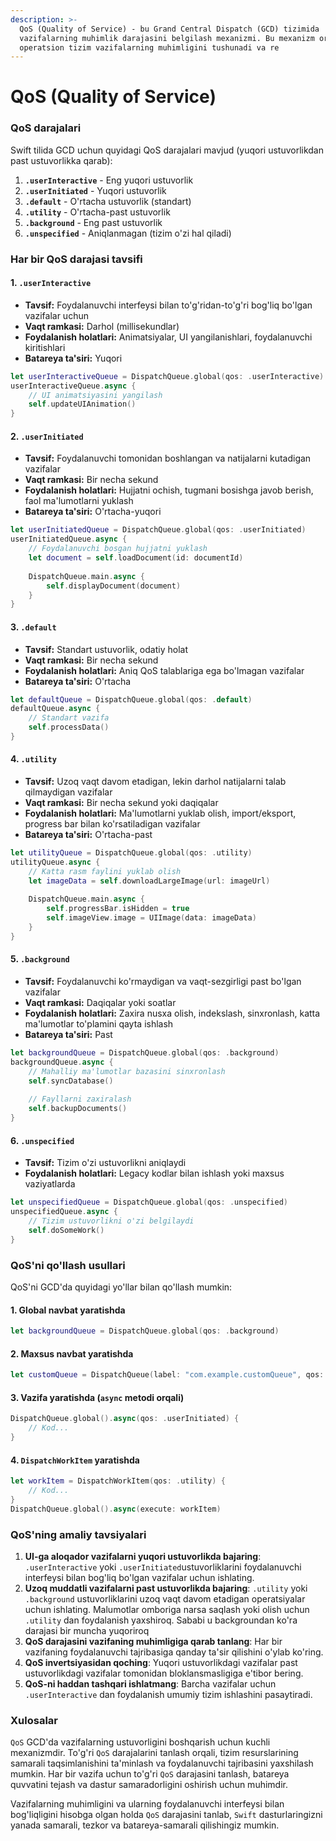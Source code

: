 ```yaml
---
description: >-
  QoS (Quality of Service) - bu Grand Central Dispatch (GCD) tizimida
  vazifalarning muhimlik darajasini belgilash mexanizmi. Bu mexanizm orqali
  operatsion tizim vazifalarning muhimligini tushunadi va re
---
```


# QoS (Quality of Service)

### QoS darajalari

Swift tilida GCD uchun quyidagi QoS darajalari mavjud (yuqori ustuvorlikdan past ustuvorlikka qarab):

1. **`.userInteractive`** - Eng yuqori ustuvorlik
2. **`.userInitiated`** - Yuqori ustuvorlik
3. **`.default`** - O'rtacha ustuvorlik (standart)
4. **`.utility`** - O'rtacha-past ustuvorlik
5. **`.background`** - Eng past ustuvorlik
6. **`.unspecified`** - Aniqlanmagan (tizim o'zi hal qiladi)

### Har bir QoS darajasi tavsifi

#### 1. `.userInteractive`

* **Tavsif:** Foydalanuvchi interfeysi bilan to'g'ridan-to'g'ri bog'liq bo'lgan vazifalar uchun
* **Vaqt ramkasi:** Darhol (millisekundlar)
* **Foydalanish holatlari:** Animatsiyalar, UI yangilanishlari, foydalanuvchi kiritishlari
* **Batareya ta'siri:** Yuqori

```swift
let userInteractiveQueue = DispatchQueue.global(qos: .userInteractive)
userInteractiveQueue.async {
    // UI animatsiyasini yangilash
    self.updateUIAnimation()
}
```

#### 2. `.userInitiated`

* **Tavsif:** Foydalanuvchi tomonidan boshlangan va natijalarni kutadigan vazifalar
* **Vaqt ramkasi:** Bir necha sekund
* **Foydalanish holatlari:** Hujjatni ochish, tugmani bosishga javob berish, faol ma'lumotlarni yuklash
* **Batareya ta'siri:** O'rtacha-yuqori

```swift
let userInitiatedQueue = DispatchQueue.global(qos: .userInitiated)
userInitiatedQueue.async {
    // Foydalanuvchi bosgan hujjatni yuklash
    let document = self.loadDocument(id: documentId)
    
    DispatchQueue.main.async {
        self.displayDocument(document)
    }
}
```

#### 3. `.default`

* **Tavsif:** Standart ustuvorlik, odatiy holat
* **Vaqt ramkasi:** Bir necha sekund
* **Foydalanish holatlari:** Aniq QoS talablariga ega bo'lmagan vazifalar
* **Batareya ta'siri:** O'rtacha

```swift
let defaultQueue = DispatchQueue.global(qos: .default)
defaultQueue.async {
    // Standart vazifa
    self.processData()
}
```

#### 4. `.utility`

* **Tavsif:** Uzoq vaqt davom etadigan, lekin darhol natijalarni talab qilmaydigan vazifalar
* **Vaqt ramkasi:** Bir necha sekund yoki daqiqalar
* **Foydalanish holatlari:** Ma'lumotlarni yuklab olish, import/eksport, progress bar bilan ko'rsatiladigan vazifalar
* **Batareya ta'siri:** O'rtacha-past

```swift
let utilityQueue = DispatchQueue.global(qos: .utility)
utilityQueue.async {
    // Katta rasm faylini yuklab olish
    let imageData = self.downloadLargeImage(url: imageUrl)
    
    DispatchQueue.main.async {
        self.progressBar.isHidden = true
        self.imageView.image = UIImage(data: imageData)
    }
}
```

#### 5. `.background`

* **Tavsif:** Foydalanuvchi ko'rmaydigan va vaqt-sezgirligi past bo'lgan vazifalar
* **Vaqt ramkasi:** Daqiqalar yoki soatlar
* **Foydalanish holatlari:** Zaxira nusxa olish, indekslash, sinxronlash, katta ma'lumotlar to'plamini qayta ishlash
* **Batareya ta'siri:** Past

```swift
let backgroundQueue = DispatchQueue.global(qos: .background)
backgroundQueue.async {
    // Mahalliy ma'lumotlar bazasini sinxronlash
    self.syncDatabase()
    
    // Fayllarni zaxiralash
    self.backupDocuments()
}
```

#### 6. `.unspecified`

* **Tavsif:** Tizim o'zi ustuvorlikni aniqlaydi
* **Foydalanish holatlari:** Legacy kodlar bilan ishlash yoki maxsus vaziyatlarda

```swift
let unspecifiedQueue = DispatchQueue.global(qos: .unspecified)
unspecifiedQueue.async {
    // Tizim ustuvorlikni o'zi belgilaydi
    self.doSomeWork()
}
```

### QoS'ni qo'llash usullari

QoS'ni GCD'da quyidagi yo'llar bilan qo'llash mumkin:

#### 1. Global navbat yaratishda

```swift
let backgroundQueue = DispatchQueue.global(qos: .background)
```

#### 2. Maxsus navbat yaratishda

```swift
let customQueue = DispatchQueue(label: "com.example.customQueue", qos: .utility)
```

#### 3. Vazifa yaratishda (`async` metodi orqali)

```swift
DispatchQueue.global().async(qos: .userInitiated) {
    // Kod...
}
```

#### 4. `DispatchWorkItem` yaratishda

```swift
let workItem = DispatchWorkItem(qos: .utility) {
    // Kod...
}
DispatchQueue.global().async(execute: workItem)
```

### QoS'ning amaliy tavsiyalari

1. **UI-ga aloqador vazifalarni yuqori ustuvorlikda bajaring**: `.userInteractive` yoki `.userInitiated`ustuvorliklarini foydalanuvchi interfeysi bilan bog'liq bo'lgan vazifalar uchun ishlating.
2. **Uzoq muddatli vazifalarni past ustuvorlikda bajaring**: `.utility` yoki `.background` ustuvorliklarini uzoq vaqt davom etadigan operatsiyalar uchun ishlating. Malumotlar omboriga narsa saqlash yoki olish uchun `.utility`  dan foydalanish yaxshiroq. Sababi u backgroundan ko'ra darajasi bir muncha yuqoriroq
3. **QoS darajasini vazifaning muhimligiga qarab tanlang**: Har bir vazifaning foydalanuvchi tajribasiga qanday ta'sir qilishini o'ylab ko'ring.
4. **QoS invertsiyasidan qoching**: Yuqori ustuvorlikdagi vazifalar past ustuvorlikdagi vazifalar tomonidan bloklansmasligiga e'tibor bering.
5. **QoS-ni haddan tashqari ishlatmang**: Barcha vazifalar uchun `.userInteractive` dan foydalanish umumiy tizim ishlashini pasaytiradi.

### Xulosalar

`QoS` GCD'da vazifalarning ustuvorligini boshqarish uchun kuchli mexanizmdir. To'g'ri `QoS` darajalarini tanlash orqali, tizim resurslarining samarali taqsimlanishini ta'minlash va foydalanuvchi tajribasini yaxshilash mumkin. Har bir vazifa uchun to'g'ri `QoS` darajasini tanlash, batareya quvvatini tejash va dastur samaradorligini oshirish uchun muhimdir.

Vazifalarning muhimligini va ularning foydalanuvchi interfeysi bilan bog'liqligini hisobga olgan holda `QoS` darajasini tanlab, `Swift` dasturlaringizni yanada samarali, tezkor va batareya-samarali qilishingiz mumkin.
